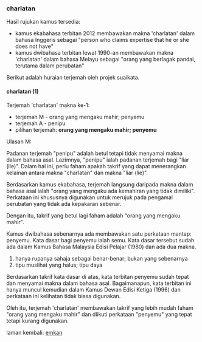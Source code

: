 ---
---

### charlatan

Hasil rujukan kamus tersedia:

* kamus ekabahasa terbitan 2012 membawakan makna 'charlatan'
dalam bahasa Inggeris sebagai "person who claims expertise
that he or she does not have"
* kamus dwibahasa terbitan lewat 1990-an membawakan makna
'charlatan' dalam bahasa Melayu sebagai "orang yang berlagak
pandai, terutama dalam perubatan"

Berikut adalah huraian terjemah oleh projek suaikata.

#### charlatan (1)

Terjemah 'charlatan' makna ke-1:

* terjemah M - orang yang mengaku mahir; penyemu
* terjemah A - penipu
* pilihan terjemah: **orang yang mengaku mahir; penyemu**

Ulasan M:

Padanan terjemah "penipu" adalah betul tetapi tidak menyamai
makna dalam bahasa asal. Lazimnya, "penipu" ialah padanan
terjemah bagi "liar (lie)". Dalam hal ini, perlu faham
apakah takrif yang dapat menerangkan kelainan antara makna
"charlatan" dan makna "liar (lie)".

Berdasarkan kamus ekabahasa, terjemah langsung daripada
makna dalam bahasa asal ialah "orang yang mengaku ada
kemahiran yang tidak dimiliki". Perkataan ini khususnya
digunakan untuk merujuk pada pengamal perubatan yang tidak
ada kepakaran sebenar.

Dengan itu, takrif yang betul lagi faham adalah "orang yang
mengaku mahir".

Kamus dwibahasa sebenarnya ada membawakan satu perkataan
mantap: penyemu. Kata dasar bagi penyemu ialah semu. Kata
dasar tersebut sudah ada dalam Kamus Bahasa Malaysia Edisi
Pelajar (1980) dan ada dua makna.

1. hanya rupanya sahaja sebagai benar-benar; bukan yang
sebenarnya
2. tipu muslihat yang halus; tipu daya

Berdasarkan takrif kata dasar di atas, kata terbitan
penyemu sudah tepat dan menyamai makna dalam bahasa asal.
Bagaimanapun, kata terbitan ini hanya muncul kemudian dalam
Kamus Dewan Edisi Ketiga (1996) dan perkataan ini kelihatan
tidak biasa digunakan.

Oleh itu, terjemah 'charlatan' membawakan takrif yang lebih
mudah faham "orang yang mengaku mahir" dan diikuti perkataan
"penyemu" yang tepat tetapi kurang digunakan.

laman kembali: [emkan][0]

  [0]: ../emkan.md
